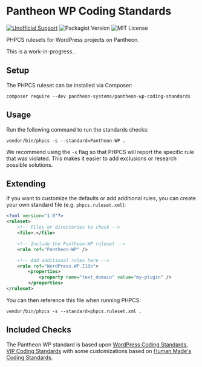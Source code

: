 # Pantheon WP Coding Standards
[![Unofficial Support](https://img.shields.io/badge/pantheon-unsupported-yellow?logo=pantheon&color=FFDC28)](https://pantheon.io/docs/oss-support-levels#unofficial-support) ![Packagist Version](https://img.shields.io/packagist/v/pantheon-systems/pantheon-wp-coding-standards) ![MIT License](https://img.shields.io/github/license/pantheon-systems/Pantheon-WP-Coding-Standards)

PHPCS rulesets for WordPress projects on Pantheon.

This is a work-in-progress...

## Setup
The PHPCS ruleset can be installed via Composer:

`composer require --dev pantheon-systems/pantheon-wp-coding-standards`

## Usage

Run the following command to run the standards checks:

```
vendor/bin/phpcs -s --standard=Pantheon-WP .
```

We recommend using the `-s` flag so that PHPCS will report the specific rule that was violated. This makes it easier to add exclusions or research possible solutions.

## Extending

If you want to customize the defaults or add additional rules, you can create your own standard file (e.g. `phpcs.ruleset.xml`):

```xml
<?xml version="1.0"?>
<ruleset>
	<!-- Files or directories to check -->
	<file>.</file>

	<!-- Include the Pantheon-WP ruleset -->
	<rule ref="Pantheon-WP" />

	<!-- Add additional rules here -->
	<rule ref="WordPress.WP.I18n">
		<properties>
			<property name="text_domain" value="my-plugin" />
		</properties>
</ruleset>
```

You can then reference this file when running PHPCS:

```
vendor/bin/phpcs -s --standard=phpcs.ruleset.xml .
```

## Included Checks

The Pantheon WP standard is based upon [WordPress Coding Standards](https://github.com/WordPress/WordPress-Coding-Standards/), [VIP Coding Standards](https://github.com/Automattic/VIP-Coding-Standards) with some customizations based on [Human Made's Coding Standards](https://github.com/humanmade/coding-standards/).
